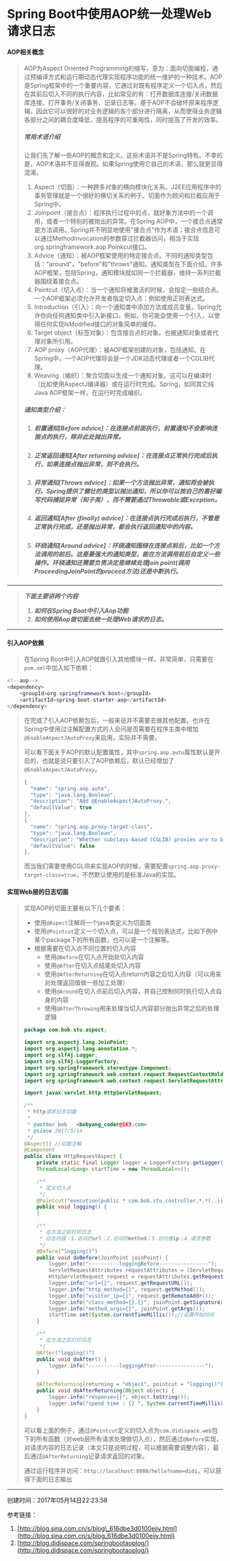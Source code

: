 # Spring Boot中使用AOP统一处理Web请求日志

#### AOP相关概念

> AOP为Aspect Oriented Programming的缩写，意为：面向切面编程，通过预编译方式和运行期动态代理实现程序功能的统一维护的一种技术。AOP是Spring框架中的一个重要内容，它通过对既有程序定义一个切入点，然后在其前后切入不同的执行内容，比如常见的有：打开数据库连接/关闭数据库连接、打开事务/关闭事务、记录日志等。基于AOP不会破坏原来程序逻辑，因此它可以很好的对业务逻辑的各个部分进行隔离，从而使得业务逻辑各部分之间的耦合度降低，提高程序的可重用性，同时提高了开发的效率。
>
> ##### **常用术语介绍**
>
> 让我们先了解一些AOP的概念和定义。这些术语并不是Spring特有。不幸的是，AOP术语并不显得直观。如果Spring使用它自己的术语，那么就更显得混淆。
>
> 1. Aspect（切面）：一种跨多对象的横向模块化关系。J2EE应用程序中的事务管理就是一个很好的横切关系的例子。切面作为顾问和拦截应用于Spring中。
> 2. Joinpoint（接合点）：程序执行过程中的点，就好象方法中的一个调用，或者一个特别的被抛出的异常。在Spring AOP中，一个接合点通常是方法调用。Spring并不明显地使用"接合点"作为术语；接合点信息可以通过MethodInvocation的参数穿过拦截器访问，相当于实现org.springframework.aop.Poinkcut接口。
> 3. Advice（通知）：被AOP框架使用的特定接合点。不同的通知类型包括："around"，"before"和"throws"通知。通知类型在下面介绍。许多AOP框架，包括Spring，通知模块就如同一个拦截器，维持一系列拦截器围绕着接合点。
> 4. Pointcut（切入点）：当一个通知将被激活的时候，会指定一些结合点。一个AOP框架必须允许开发者指定切入点：例如使用正则表达式。
> 5. Introduction（引入）：向一个通知类中添加方法或成员变量。Spring允许你向任何通知类中引入新接口。例如，你可能会使用一个引入，以使得任何实现IsModified接口的对象简单的缓存。
> 6. Target object（标签对象）：包含接合点的对象。也被通知对象或者代理对象所引用。
> 7. AOP proxy（AOP代理）：被AOP框架创建的对象，包括通知。在Spring中，一个AOP代理将会是一个JDK动态代理或者一个CGLIB代理。
> 8. Weaving（编织）：聚合切面以生成一个通知对象。这可以在编译时（比如使用AspectJ编译器）或在运行时完成。Spring，如同其它纯Java AOP框架一样，在运行时完成编织。
>
> ##### 通知类型介绍：
>
> 1. ##### **前置通知\[Before advice\]**：在连接点前面执行，前置通知不会影响连接点的执行，除非此处抛出异常。
> 2. ##### **正常返回通知\[After returning advice\]**：在连接点正常执行完成后执行，如果连接点抛出异常，则不会执行。
> 3. ##### **异常通知\[Throws advice\]**：如果一个方法抛出异常，通知将会被执行。Spring提供了健壮的类型以抛出通知，所以你可以按自己的喜好编写代码捕捉异常（和子类），而不需要通过Throwable或Exception。
> 4. ##### **返回通知\[After \(finally\) advice\]**：在连接点执行完成后执行，不管是正常执行完成，还是抛出异常，都会执行返回通知中的内容。
> 5. ##### **环绕通知\[Around advice\]**：环绕通知围绕在连接点前后，比如一个方法调用的前后。这是最强大的通知类型，能在方法调用前后自定义一些操作。环绕通知还需要负责决定是继续处理join point\(调用ProceedingJoinPoint的proceed方法\)还是中断执行。

---

> _**下面主要讲两个内容**_
>
> 1. _**如何在Spring Boot中引入Aop功能**_
> 2. _**如何使用Aop做切面去统一处理Web请求的日志。**_

---

#### **引入AOP依赖**

> 在Spring Boot中引入AOP就跟引入其他模块一样，非常简单，只需要在`pom.xml`中加入如下依赖：

```java
<!--aop-->
<dependency>
    <groupId>org.springframework.boot</groupId>
    <artifactId>spring-boot-starter-aop</artifactId>
</dependency>
```

> 在完成了引入AOP依赖包后，一般来说并不需要去做其他配置。也许在Spring中使用过注解配置方式的人会问是否需要在程序主类中增加`@EnableAspectJAutoProxy`来启用，实际并不需要。
>
> 可以看下面关于AOP的默认配置属性，其中`spring.aop.auto`属性默认是开启的，也就是说只要引入了AOP依赖后，默认已经增加了`@EnableAspectJAutoProxy`。
>
> ```java
> {
>   "name": "spring.aop.auto",
>   "type": "java.lang.Boolean",
>   "description": "Add @EnableAspectJAutoProxy.",
>   "defaultValue": true
> },
> {
>   "name": "spring.aop.proxy-target-class",
>   "type": "java.lang.Boolean",
>   "description": "Whether subclass-based (CGLIB) proxies are to be created (true) as opposed to standard Java interface-based proxies (false).",
>   "defaultValue": false
> },
> ```
>
> 而当我们需要使用CGLIB来实现AOP的时候，需要配置`spring.aop.proxy-target-class=true`，不然默认使用的是标准Java的实现。

#### 实现Web层的日志切面

> 实现AOP的切面主要有以下几个要素：
>
> * 使用`@Aspect`注解将一个java类定义为切面类
> * 使用`@Pointcut`定义一个切入点，可以是一个规则表达式，比如下例中某个package下的所有函数，也可以是一个注解等。
> * 根据需要在切入点不同位置的切入内容
>   * 使用`@Before`在切入点开始处切入内容
>   * 使用`@After`在切入点结尾处切入内容
>   * 使用`@AfterReturning`在切入点return内容之后切入内容（可以用来对处理返回值做一些加工处理）
>   * 使用`@Around`在切入点前后切入内容，并自己控制何时执行切入点自身的内容
>   * 使用`@AfterThrowing`用来处理当切入内容部分抛出异常之后的处理逻辑
>
> ```java
> package com.bob.stu.aspect;
>
> import org.aspectj.lang.JoinPoint;
> import org.aspectj.lang.annotation.*;
> import org.slf4j.Logger;
> import org.slf4j.LoggerFactory;
> import org.springframework.stereotype.Component;
> import org.springframework.web.context.request.RequestContextHolder;
> import org.springframework.web.context.request.ServletRequestAttributes;
>
> import javax.servlet.http.HttpServletRequest;
>
> /**
>  * http请求日志切面
>  *
>  * @author bob   <bobyang_coder@163.com>
>  * @since 2017/5/14
>  */
> @Aspect() //切面注解
> @Component
> public class HttpRequestAspect {
>     private static final Logger logger = LoggerFactory.getLogger(HttpRequestAspect.class);
>     ThreadLocal<Long> startTime = new ThreadLocal<>();
>
>     /**
>      * 定义切入点
>      */
>     @Pointcut("execution(public * com.bob.stu.controller.*.*(..)))")
>     public void logging() {
>     }
>
>     /**
>      * 在方法之前打印日志
>      * 日志内容：1.访问的url；2.访问的method；3.访问者ip；4.请求参数
>      */
>     @Before("logging()")
>     public void doBefore(JoinPoint joinPoint) {
>         logger.info("----------loggingBefore----------------");
>         ServletRequestAttributes requestAttributes = (ServletRequestAttributes) RequestContextHolder.getRequestAttributes();
>         HttpServletRequest request = requestAttributes.getRequest();
>         logger.info("url={}", request.getRequestURL());
>         logger.info("http_method={}", request.getMethod());
>         logger.info("visitor_ip={}", request.getRemoteAddr());
>         logger.info("class_method={}.{}", joinPoint.getSignature().getDeclaringTypeName(), joinPoint.getSignature().getName());
>         logger.info("method_args={}", joinPoint.getArgs());
>         startTime.set(System.currentTimeMillis());//设置开始时间
>     }
>
>     /**
>      * 在方法之后打印日志
>      */
>     @After("logging()")
>     public void doAfter() {
>         logger.info("----------loggingAfter----------------");
>     }
>
>     @AfterReturning(returning = "object", pointcut = "logging()")
>     public void doAfterReturning(Object object) {
>         logger.info("response={}", object.toString());
>         logger.info("spend time : {} ", System.currentTimeMillis() - startTime.get());//计算程序执行时间
>     }
> }
> ```
>
> 可以看上面的例子，通过`@Pointcut`定义的切入点为`com.didispace.web`包下的所有函数（对web层所有请求处理做切入点），然后通过`@Before`实现，对请求内容的日志记录（本文只是说明过程，可以根据需要调整内容），最后通过`@AfterReturning`记录请求返回的对象。
>
> 通过运行程序并访问：`http://localhost:8080/hello?name=didi`，可以获得下面的日志输出

---

创建时间：2017年05月14日22:23:58

参考链接：

1. [http://blog.sina.com.cn/s/blog\_616dbe3d0100eijy.html](http://blog.sina.com.cn/s/blog_616dbe3d0100eijy.html)
2. [http://blog.didispace.com/springbootaoplog/](http://blog.didispace.com/springbootaoplog/)



